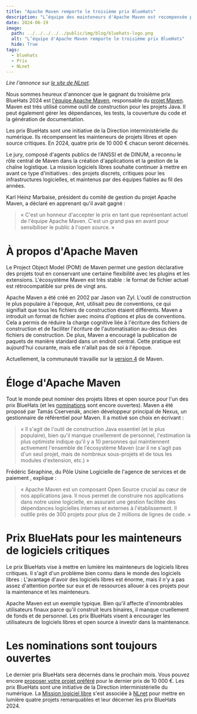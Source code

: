 ```yaml
---
title: "Apache Maven remporte le troisième prix BlueHats"
description: "L’équipe des mainteneurs d'Apache Maven est recompensée pour son implication de longue haleine"
date: 2024-06-19
image:
  path: ../../../../../public/img/blog/bluehats-logo.png
  alt: "L’équipe d'Apache Maven remporte le troisième prix BlueHats"
  hide: True
tags:
  - bluehats
  - Prix
  - NLnet
---
```


*Lire l'annonce sur [le site de
 NLnet](https://nlnet.nl/bluehatsprize/2024/3.html).*

Nous sommes heureux d'annoncer que le gagnant du troisième prix
BlueHats 2024 est [l'équipe Apache
Maven](https://maven.apache.org/team.html), responsable du [projet
Maven](https://maven.apache.org). Maven est très utilisé comme
outil de construction pour les projets Java. Il peut également gérer
les dépendances, les tests, la couverture du code et la génération de
documentation.

Les prix BlueHats sont une initiative de la Direction
interministérielle du numérique. Ils récompensent les mainteneurs de
projets libres et open source critiques. En 2024, quatre prix de
10 000 € chacun seront décernés.

Le jury, composé d'agents publics de l'ANSSI et de DINUM, a reconnu le
rôle central de Maven dans la création d'applications et la
gestion de la chaîne logistique. La mission logiciels libres souhaite
continuer à mettre en avant ce type d'initiatives : des projets
discrets, critiques pour les infrastructures logicielles, et maintenus
par des équipes fiables au fil des années.

Karl Heinz Marbaise, président du comité de gestion du projet Apache
Maven, a déclaré en apprenant qu'il avait gagné :

> « C'est un honneur d'accepter le prix en tant que représentant actuel de l'équipe Apache Maven. C'est un grand pas en avant pour sensibiliser le public à l'open source. »

# À propos d'Apache Maven

Le Project Object Model (POM) de Maven permet une gestion déclarative
des projets tout en conservant une certaine flexibilité avec les
plugins et les extensions. L'écosystème Maven est très stable : le
format de fichier actuel est rétrocompatible sur près de vingt ans.

Apache Maven a été créé en 2002 par Jason van Zyl. L'outil de
construction le plus populaire à l'époque, Ant, utilisait peu de
conventions, ce qui signifiait que tous les fichiers de construction
étaient différents. Maven a introduit un format de fichier avec moins
d'options et plus de conventions. Cela a permis de réduire la charge
cognitive liée à l'écriture des fichiers de construction et de
faciliter l'écriture de l'automatisation au-dessus des fichiers de
construction. De plus, Maven a encouragé la publication de paquets de
manière standard dans un endroit central. Cette pratique est
aujourd'hui courante, mais elle n'allait pas de soi à l'époque.

Actuellement, la communauté travaille sur la [version 4](https://fosdem.org/2024/schedule/event/fosdem-2024-2225-apache-maven-4-0-0-current-state) de Maven.

# Éloge d'Apache Maven

Tout le monde peut nominer des projets libres et open source pour l'un
des prix BlueHats (et les
[nominations](https://nlnet.nl/bluehatsprize/2024/) sont encore
ouvertes). Maven a été proposé par Tamás Cservenák, ancien développeur
principal de Nexus, un gestionnaire de référentiel pour Maven. Il a
motivé son choix en écrivant :

> « Il s'agit de l'outil de construction Java essentiel (et le plus populaire), bien qu'il manque cruellement de personnel, l'estimation la plus optimiste indique qu'il y a 10 personnes qui maintiennent activement l'ensemble de l'écosystème Maven (car il ne s'agit pas d'un seul projet, mais de nombreux sous-projets et de tous les modules d'extension, etc.) »

Frédéric Séraphine, du Pôle Usine Logicielle de l'agence de services
et de paiement , explique :

> « Apache Maven est un composant Open Source crucial au cœur de nos applications java. Il nous permet de construire nos applications dans notre usine logicielle, en assurant une gestion facilitée des dépendances logicielles internes et externes à l'établissement. Il outille près de 300 projets pour plus de 2 millions de lignes de code. »
 
# Prix BlueHats pour les mainteneurs de logiciels critiques

Le prix BlueHats vise à mettre en lumière les mainteneurs de logiciels
libres critiques. Il s'agit d'un problème bien connu dans le monde des
logiciels libres : L'avantage d'avoir des logiciels libres est énorme,
mais il n'y a pas assez d'attention portée sur eux et de ressources
allouer à ces projets pour la maintenance et les mainteneurs.

Apache Maven est un exemple typique. Bien qu'il affecte d'innombrables
utilisateurs finaux parce qu'il construit leurs binaires, il manque
cruellement de fonds et de personnel. Les prix BlueHats visent à
encourager les utilisateurs de logiciels libres et open source à
investir dans la maintenance.

# Les nominations sont toujours ouvertes

Le dernier prix BlueHats sera décernés dans le prochain mois. Vous
pouvez encore [proposer votre projet
préféré](https://nlnet.nl/bluehatsprize/2024/) pour le dernier prix de
10 000 €. Les prix BlueHats sont une initiative de la Direction
interministérielle du numérique. La [Mission logiciel
libre](https://code.gouv.fr/) s'est associée à
[NLnet](https://nlnet.nl) pour mettre en lumière quatre projets
remarquables et leur décerner les prix BlueHats 2024.
